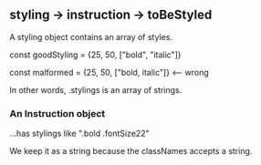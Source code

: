 ## styling -> instruction -> toBeStyled

A styling object contains an array of styles.

const goodStyling = {25, 50, ["bold", "italic"]}

const malformed = {25, 50, ["bold, italic"]} <-- wrong

In other words, .stylings is an array of strings.

### An Instruction object

...has stylings like ".bold .fontSize22"

We keep it as a string because the classNames accepts a string.
